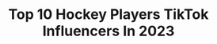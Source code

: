 ---
title: Top 10 Hockey Players TikTok Influencers In 2023
description: >-
  Find top hockey players TikTok influencers in 2023. Most popular hashtags: #hockey #fyp #funny #greenscreen.
platform: TikTok
hits: 27
text_top: Discover the best TikTok influencers on inBeat.
text_bottom: Our platform has 27 TikTok influencers like this for you to pitch.
profiles:
  - username: "eriknagyy"
    fullname: >-
      Nags
    bio: >-
      follow my instagram⤴️ Hockey Player Toronto
    location: "Canada"
    followers: 89500
    engagement: 1994
    commentsToLikes: 0.022163
    id: ck8tpr0nrqid90j78b2t1b94s
    verified: false
    hashtags: "#sports, #funny, #foryou, #hockeyboys"
  - username: "fullsendferda"
    fullname: >-
      riley
    bio: >-
      dm me on insta hockey/player 18.5K bottle fillers
    location: "Canada"
    followers: 18500
    engagement: 1627
    commentsToLikes: 0.024747
    id: ckbqc6epmybkm0j235cmlj3z7
    verified: false
    hashtags: "#hockey, #greenscreen, #boys, #foryoupage"
  - username: "dhorn35"
    fullname: >-
      Dave H
    bio: >-
      I’m Dave • From PA • Ice Hockey player 🏒 🇺🇸&🇮🇹
    location: "United States"
    followers: 12600
    engagement: 1130
    commentsToLikes: 0.056299
    id: ckaih1khf3wly0i78grdsfeib
    verified: false
    hashtags: "#trend, #funny, #stockmarket, #stocktok"
  - username: "lisenanastena"
    fullname: >-
      lisenanastena
    bio: >-
      По поводу сотрудничества- @lisitsaanastasia 📍Voronezh Actress Hockey player
    location: "Russia"
    followers: 458700
    engagement: 1645
    commentsToLikes: 0.008027
    id: ckc8e4dcf9j1r0j239e5inu9g
    verified: false
    hashtags: ""
  - username: "neal.lindemoen"
    fullname: >-
      Neal.Lindemoen 
    bio: >-
      Hockey Player 15 venmo: neal-lindemoen
    location: "United States"
    followers: 17600
    engagement: 1056
    commentsToLikes: 0.029310
    id: ckbf4o0r6tcoj0j23b1tsf0wh
    verified: false
    hashtags: "#magic, #foryou, #imabeast, #beastmode"
  - username: "alwayshockey"
    fullname: >-
      Zac Bell
    bio: >-
      Zac Bell Hockey player // trickshot guy Canadian 🇨🇦
    location: "United States"
    followers: 406900
    engagement: 949
    commentsToLikes: 0.020182
    id: ck8fc4reg6jc70j78ueyznil6
    verified: false
    hashtags: "#hockey, #zacbell, #obhl, #hayloft"
  - username: "joey_hornyak"
    fullname: >-
      Joey Hornyak
    bio: >-
      🇨🇦🇭🇺 #ChampionsADAPT Natural physique pro 🥇 Retired hockey player 🏒
    location: "Canada"
    followers: 252400
    engagement: 561
    commentsToLikes: 0.024712
    id: ck8qh5j843ow30j781kgp93vo
    verified: false
    hashtags: "#fitnessmotivation, #workouts, #abs, #legday"
  - username: "jacobardown"
    fullname: >-
      jacobardown
    bio: >-
      BEST HOCKEY PLAYER IN THE WORLD and natural athlete
    location: "Canada"
    followers: 25500
    engagement: 1492
    commentsToLikes: 0.023134
    id: cka7v9c33v8o00i78u1ld80v4
    verified: false
    hashtags: "#nhlfaceoff, #theboys, #fail, #fyp"
  - username: "drmarkheisig"
    fullname: >-
      Mark Heisig
    bio: >-
      I answer concussion questions 🧠 Rusty hockey player 🏒 Work with me ⬇️
    location: "United States"
    followers: 7842
    engagement: 862
    commentsToLikes: 0.049832
    id: ck9fy5tmh9drn0j78pcyzggsr
    verified: false
    hashtags: "#scottsdale, #getreadywitholdspice, #concussion, #athlete"
  - username: "sherbatov_official"
    fullname: >-
      Eliezer Sherbatov
    bio: >-
      Just another Pro Hockey player 🤯 English Quebec Русский
    location: "Poland"
    followers: 13200
    engagement: 537
    commentsToLikes: 0.020189
    id: ckbfcy2kt5xq90j23ahd0x0h7
    verified: false
    hashtags: "#father, #wife, #abg, #daughter"
---